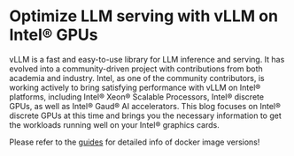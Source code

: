 # Optimize LLM serving with vLLM on Intel® GPUs

vLLM is a fast and easy-to-use library for LLM inference and serving. It has evolved into a community-driven project with contributions from both academia and industry. Intel, as one of the community contributors, is working actively to bring satisfying performance with vLLM on Intel® platforms, including Intel® Xeon® Scalable Processors, Intel® discrete GPUs, as well as Intel® Gaud® AI accelerators. This blog focuses on Intel® discrete GPUs at this time and brings you the necessary information to get the workloads running well on your Intel® graphics cards.

Please refer to the [guides](https://github.com/intel/ai-containers/tree/main/vllm) for detailed info of docker image versions!
